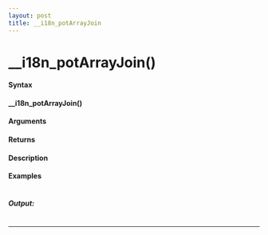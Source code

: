 ```yaml
---
layout: post
title: __i18n_potArrayJoin
---
```


# __i18n_potArrayJoin()


#### Syntax

#### __i18n_potArrayJoin()

#### Arguments

#### Returns

#### Description

#### Examples

```

```

##### Output:

```

```

---
